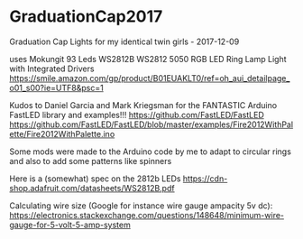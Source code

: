 # GraduationCap2017
Graduation Cap Lights for my identical twin girls - 2017-12-09

uses Mokungit 93 Leds WS2812B WS2812 5050 RGB LED Ring Lamp Light with Integrated Drivers
  https://smile.amazon.com/gp/product/B01EUAKLT0/ref=oh_aui_detailpage_o01_s00?ie=UTF8&psc=1

Kudos to Daniel Garcia and Mark Kriegsman for the FANTASTIC Arduino FastLED library and examples!!!
  https://github.com/FastLED/FastLED
  https://github.com/FastLED/FastLED/blob/master/examples/Fire2012WithPalette/Fire2012WithPalette.ino

Some mods were made to the Arduino code by me to adapt to circular rings and also to add some patterns like spinners

Here is a (somewhat) spec on the 2812b LEDs
  https://cdn-shop.adafruit.com/datasheets/WS2812B.pdf

Calculating wire size (Google for instance wire gauge ampacity 5v dc):
  https://electronics.stackexchange.com/questions/148648/minimum-wire-gauge-for-5-volt-5-amp-system
